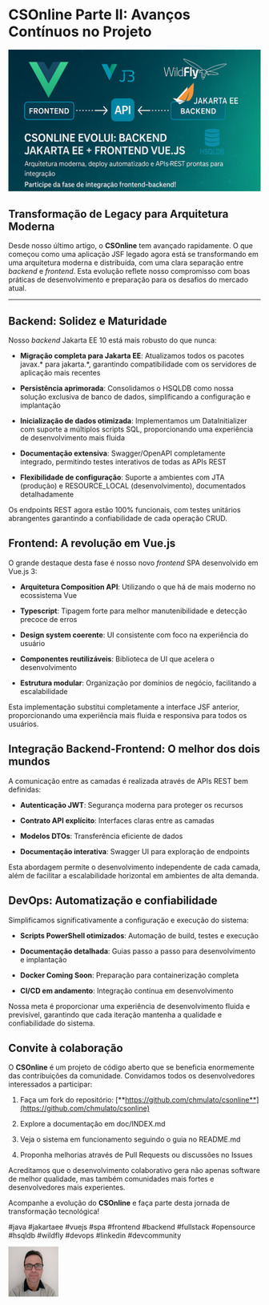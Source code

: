 # CSOnline Parte II: Avanços Contínuos no Projeto

![Acompanhe o progresso](/articles/assets/img/2025_08_02_IMAGE_001.png)

## Transformação de Legacy para Arquitetura Moderna

Desde nosso último artigo, o **CSOnline** tem avançado rapidamente. O que começou como uma aplicação JSF legado agora está se transformando em uma arquitetura moderna e distribuída, com uma clara separação entre *backend* e *frontend*. Esta evolução reflete nosso compromisso com boas práticas de desenvolvimento e preparação para os desafios do mercado atual.

---

## Backend: Solidez e Maturidade

Nosso *backend* Jakarta EE 10 está mais robusto do que nunca:

- **Migração completa para Jakarta EE**: Atualizamos todos os pacotes javax.* para jakarta.*, garantindo compatibilidade com os servidores de aplicação mais recentes

- **Persistência aprimorada**: Consolidamos o HSQLDB como nossa solução exclusiva de banco de dados, simplificando a configuração e implantação

- **Inicialização de dados otimizada**: Implementamos um DataInitializer com suporte a múltiplos scripts SQL, proporcionando uma experiência de desenvolvimento mais fluida

- **Documentação extensiva**: Swagger/OpenAPI completamente integrado, permitindo testes interativos de todas as APIs REST

- **Flexibilidade de configuração**: Suporte a ambientes com JTA (produção) e RESOURCE_LOCAL (desenvolvimento), documentados detalhadamente

Os endpoints REST agora estão 100% funcionais, com testes unitários abrangentes garantindo a confiabilidade de cada operação CRUD.

## Frontend: A revolução em Vue.js

O grande destaque desta fase é nosso novo *frontend* SPA desenvolvido em Vue.js 3:

- **Arquitetura Composition API**: Utilizando o que há de mais moderno no ecossistema Vue

- **Typescript**: Tipagem forte para melhor manutenibilidade e detecção precoce de erros

- **Design system coerente**: UI consistente com foco na experiência do usuário

- **Componentes reutilizáveis**: Biblioteca de UI que acelera o desenvolvimento

- **Estrutura modular**: Organização por domínios de negócio, facilitando a escalabilidade

Esta implementação substitui completamente a interface JSF anterior, proporcionando uma experiência mais fluida e responsiva para todos os usuários.

## Integração Backend-Frontend: O melhor dos dois mundos

A comunicação entre as camadas é realizada através de APIs REST bem definidas:

- **Autenticação JWT**: Segurança moderna para proteger os recursos

- **Contrato API explícito**: Interfaces claras entre as camadas

- **Modelos DTOs**: Transferência eficiente de dados

- **Documentação interativa**: Swagger UI para exploração de endpoints

Esta abordagem permite o desenvolvimento independente de cada camada, além de facilitar a escalabilidade horizontal em ambientes de alta demanda.

## DevOps: Automatização e confiabilidade

Simplificamos significativamente a configuração e execução do sistema:

- **Scripts PowerShell otimizados**: Automação de build, testes e execução

- **Documentação detalhada**: Guias passo a passo para desenvolvimento e implantação

- **Docker Coming Soon**: Preparação para containerização completa

- **CI/CD em andamento**: Integração contínua em desenvolvimento

Nossa meta é proporcionar uma experiência de desenvolvimento fluida e previsível, garantindo que cada iteração mantenha a qualidade e confiabilidade do sistema.

## Convite à colaboração

O **CSOnline** é um projeto de código aberto que se beneficia enormemente das contribuições da comunidade. Convidamos todos os desenvolvedores interessados a participar:

1. Faça um fork do repositório: [**https://github.com/chmulato/csonline**](https://github.com/chmulato/csonline)

2. Explore a documentação em doc/INDEX.md

3. Veja o sistema em funcionamento seguindo o guia no README.md

4. Proponha melhorias através de Pull Requests ou discussões no Issues

Acreditamos que o desenvolvimento colaborativo gera não apenas software de melhor qualidade, mas também comunidades mais fortes e desenvolvedores mais experientes.

Acompanhe a evolução do **CSOnline** e faça parte desta jornada de transformação tecnológica!

#java #jakartaee #vuejs #spa #frontend #backend #fullstack #opensource #hsqldb #wildfly #devops #linkedin #devcommunity

[![Christian Mulato](/articles/assets/img/foto_chri.jpg)](https://www.linkedin.com/in/chmulato/)
